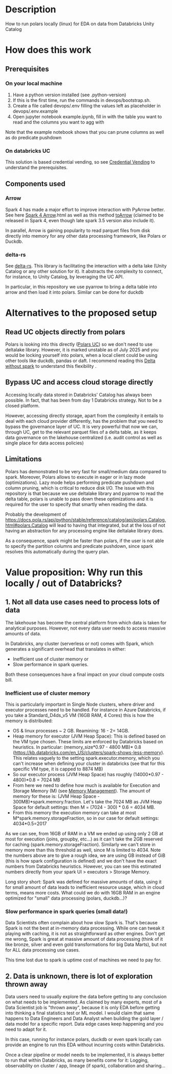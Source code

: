 # Description
How to run polars locally (linux) for EDA on data from Databricks Unity Catalog

# How does this work

## Prerequisites

### On your local machine

1. Have a python version installed (see .python-version)
2. If this is the first time, run the commands in devops/bootstrap.sh. 
3. Create a file called devops/.env filling the values left as placeholder in devops/.env.example
4. Open jupyter notebook example.ipynb, fill in with the table you want to read and the columns you want to agg with

Note that the example notebook shows that you can prune columns as well as do predicate pushdown

### On databricks UC 

This solution is based credential vending, so see [Credential Vending](https://docs.azure.cn/en-us/databricks/external-access/credential-vending#requirements) to understand the prerequisites. 

## Components used

### Arrow

Spark 4 has made a major effort to improve interaction with PyArrow better. See here [Spark 4 Arrow](https://spark.apache.org/docs/latest/api/python/tutorial/sql/arrow_pandas).html as well as this method [toArrow](https://spark.apache.org/docs/latest//api/python/reference/pyspark.sql/api/pyspark.sql.DataFrame.toArrow.html) (claimed to be released in Spark 4, even though late spark 3.5 version also include it). 

In parallel, Arrow is gaining popularity to read parquet files from disk directly into memory for any other data processing framework, like Polars or Duckdb. 

### delta-rs

See [delta-rs](https://github.com/delta-io/delta-rs). This library is facilitating the interaction with a delta lake (Unity Catalog or any other solution for it). It abstracts the complexity to connect, for instance, to Unity Catalog, by leveraging the UC API. 

In particular, in this repository we use pyarrow to bring a delta table into arrow and then load it into polars. Similar can be done for duckdb

# Alternatives to the proposed setup

## Read UC objects directly from polars

Polars is looking into this directly ([Polars UC](https://docs.pola.rs/api/python/stable/reference/catalog/api/polars.Catalog.html#polars.Catalog)) so we don't need to use deltalake library. However, it is marked unstable as of July 2025 and you would be locking yourself into polars, when a local client could be using other tools like duckdb, pandas or daft. I recommend reading this [Delta without spark](https://delta.io/blog/delta-lake-without-spark/) to understand this flexibility .

## Bypass UC and access cloud storage directly

Accessing locally data stored in Databricks' Catalog has always been possible. In fact, that has been from day 1 Databricks strategy. Not to be a closed platform. 

However, accessing directly storage, apart from the complexity it entails to deal with each cloud provider differently, has the problem that you need to bypass the governance layer of UC. It is very powerful that now we can, through UC, get to the relevant parquet files of a delta table, as it keeps data governance on the lakehouse centralized (i.e. audit control as well as single place for data access policies)


## Limitations

Polars has demonstrated to be very fast for small/medium data compared to spark. Moreover, Polars allows to execute in eager or in lazy mode (optimizations). Lazy mode helps performing predicate pushdown and column pruning, which is critical to reduce disk I/O. The issue with this repository is that because we use deltalake library and pyarrow to read the delta table, polars is unable to pass down these optimizations and it is required for the user to specify that smartly when reading the data. 

Probably the development of https://docs.pola.rs/api/python/stable/reference/catalog/api/polars.Catalog.html#polars.Catalog will lead to having that integrated, but at the loss of not having an abstraction for any processing engine like deltalake library does. 

As a consequence, spark might be faster than polars, if the user is not able to specify the partition columns and predicate pushdown, since spark resolves this automatically during the query plan. 

# Value proposition: Why run this locally / out of Databricks?

## 1. Not all data use cases need to process lots of data

The lakehouse has become the central platform from which data is taken for analytical purposes. However, not every data user needs to access massive amounts of data. 

In Databricks, any cluster (serverless or not) comes with Spark, which generates a significant overhead that translates in either:
- Inefficient use of cluster memory or 
- Slow performance in spark queries. 

Both these consequences have a final impact on your cloud compute costs bill.

### Inefficient use of cluster memory

This is particularly important in Single Node clusters, where driver and executor processes need to be handled. For instance in Azure Databricks, if you take a Standard_D4ds_v5 VM (16GB RAM, 4 Cores) this is how the memory is distributed:

- OS & linux processes ~ 2 GB. Reamining: 16 - 2= 14GB. 
- Heap memory for executor (JVM Heap Space): This is defined based on the VM type chosen. These limits are enforced by Databricks based on heuristics. In particular: (memory_size\*0.97 - 4800 MB)\* 0.8 (https://kb.databricks.com/en_US/clusters/spark-shows-less-memory). This relates vaguely to the setting spark.executor.memory, which you can't increase when defining your cluster in databricks (see that for this specific VM type, it is capped to 8874 MB)
- So our executor process (JVM Heap Space) has roughly (14000\*0.97 - 4800)\*0.8 = 7024 MB
- From here we need to define how much is available for Execution and Storage Memory (M) (see [Memory Management](https://spark.apache.org/docs/latest/tuning.html#memory-management-overview)). The amount of memory for these is: (JVM Heap Space - 300MB)\*spark.memory.fraction. Let's take the 7024 MB as JVM Heap Space for default settings: then M = (7024 - 300) \* 0.6 = 4034 MB. 
- From this memory the execution memory can take at most M*spark.memory.storageFraction, so in our case for default settings: 4034\*0.5=2017

As we can see, from 16GB of RAM in a VM we ended up using only 2 GB at most for execution (joins, groupby, etc...) as it can't take the 2GB reserved for caching (spark.memory.storageFraction). Similarly we can't store in memory more than this threshold as well, since M is limited to 4034. Note the numbers above are to give a rough idea, we are using GB instead of GiB (this is how spark configuration is defined) and we don't have the exact numbers from Databricks heuristics. However, you can see this estimated numbers directly from your spark UI > executors > Storage Memory. 

Long story short: Spark was defined for massive amounts of data, using it for small amount of data leads to inefficient resource usage, which in cloud terms, means more costs. What could we do with 16GB RAM in an engine optimized for "small" data processing (polars, duckdb...)?

### Slow performance in spark queries (small data!)

Data Scientists often complain about how slow Spark is. That's because Spark is not the best at in-memory data processing. While one can tweak it playing with caching, it is not as straightforward as other engines. Don't get me wrong, Spark is great at massive amount of data processing (think of it like bronze, silver and even gold transformations for big Data Marts), but not for ALL data processing use cases.

This time lost due to spark is uptime cost of machines we need to pay for. 

## 2. Data is unknown, there is lot of exploration thrown away

Data users need to usually explore the data before getting to any conclusion on what needs to be implemented. As claimed by many experts, most of a Data Scientist job is "thrown away", because it is only EDA before getting into thinking a final statistics test or ML model. I would claim that same happens to Data Engineers and Data Analyst when building the gold layer / data model for a specific report. Data edge cases keep happening and you need to adapt for it. 

In this case, running for instance polars, duckdb or even spark locally can provide an engine to run this EDA without incurring costs within Databricks. 

Once a clear pipeline or model needs to be implemented, it is always better to run that within Databricks, as many benefits come for it: Logging, observability on cluster / app, lineage (if spark), collaboration and sharing...

